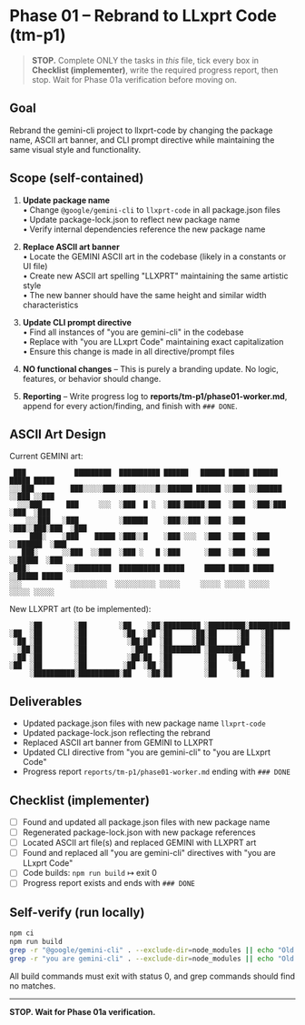 # Phase 01 – Rebrand to LLxprt Code (tm-p1)

> **STOP.** Complete ONLY the tasks in _this_ file, tick every box in **Checklist (implementer)**, write the required progress report, then stop. Wait for Phase 01a verification before moving on.

## Goal

Rebrand the gemini-cli project to llxprt-code by changing the package name, ASCII art banner, and CLI prompt directive while maintaining the same visual style and functionality.

## Scope (self-contained)

1. **Update package name**  
   • Change `@google/gemini-cli` to `llxprt-code` in all package.json files  
   • Update package-lock.json to reflect new package name  
   • Verify internal dependencies reference the new package name

2. **Replace ASCII art banner**  
   • Locate the GEMINI ASCII art in the codebase (likely in a constants or UI file)  
   • Create new ASCII art spelling "LLXPRT" maintaining the same artistic style  
   • The new banner should have the same height and similar width characteristics

3. **Update CLI prompt directive**  
   • Find all instances of "you are gemini-cli" in the codebase  
   • Replace with "you are LLxprt Code" maintaining exact capitalization  
   • Ensure this change is made in all directive/prompt files

4. **NO functional changes** – This is purely a branding update. No logic, features, or behavior should change.

5. **Reporting** – Write progress log to **reports/tm-p1/phase01-worker.md**, append for every action/finding, and finish with `### DONE`.

## ASCII Art Design

Current GEMINI art:
```
 ███            █████████  ██████████ ██████   ██████ █████ ██████   █████ █████
░░░███         ███░░░░░███░░███░░░░░█░░██████ ██████ ░░███ ░░██████ ░░███ ░░███
  ░░░███      ███     ░░░  ░███  █ ░  ░███░█████░███  ░███  ░███░███ ░███  ░███
    ░░░███   ░███          ░██████    ░███░░███ ░███  ░███  ░███░░███░███  ░███
     ███░    ░███    █████ ░███░░█    ░███ ░░░  ░███  ░███  ░███ ░░██████  ░███
   ███░      ░░███  ░░███  ░███ ░   █ ░███      ░███  ░███  ░███  ░░█████  ░███
 ███░         ░░█████████  ██████████ █████     █████ █████ █████  ░░█████ █████
░░░            ░░░░░░░░░  ░░░░░░░░░░ ░░░░░     ░░░░░ ░░░░░ ░░░░░    ░░░░░ ░░░░░
```

New LLXPRT art (to be implemented):
```
     ░██        ░██        ░██    ░██░█████████ ░█████████░██████████
░██  ░██        ░██         ░██  ░██ ░██     ░██░██     ░██   ░██    
 ░██ ░██        ░██          ░██░██  ░██     ░██░██     ░██   ░██    
  ░██░██        ░██           ░███   ░█████████ ░█████████    ░██    
 ░██ ░██        ░██          ░██░██  ░██        ░██   ░██     ░██    
░██  ░██        ░██         ░██  ░██ ░██        ░██    ░██    ░██    
     ░██████████░██████████░██    ░██░██        ░██     ░██   ░██    
```

## Deliverables

- Updated package.json files with new package name `llxprt-code`
- Updated package-lock.json reflecting the rebrand
- Replaced ASCII art banner from GEMINI to LLXPRT
- Updated CLI directive from "you are gemini-cli" to "you are LLxprt Code"
- Progress report `reports/tm-p1/phase01-worker.md` ending with `### DONE`

## Checklist (implementer)

- [ ] Found and updated all package.json files with new package name
- [ ] Regenerated package-lock.json with new package references
- [ ] Located ASCII art file(s) and replaced GEMINI with LLXPRT art
- [ ] Found and replaced all "you are gemini-cli" directives with "you are LLxprt Code"
- [ ] Code builds: `npm run build` ↦ exit 0
- [ ] Progress report exists and ends with `### DONE`

## Self-verify (run locally)

```bash
npm ci
npm run build
grep -r "@google/gemini-cli" . --exclude-dir=node_modules || echo "Old package name removed"
grep -r "you are gemini-cli" . --exclude-dir=node_modules || echo "Old directive removed"
```

All build commands must exit with status 0, and grep commands should find no matches.

---

**STOP. Wait for Phase 01a verification.**